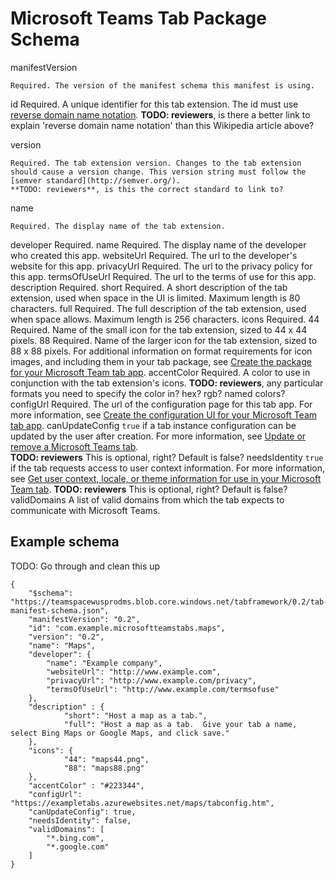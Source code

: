 ﻿# Microsoft Teams Tab Package Schema


manifestVersion
	
	Required. The version of the manifest schema this manifest is using.
	
id
	Required. A unique identifier for this tab extension. The id must use [reverse domain name notation](https://en.wikipedia.org/wiki/Reverse_domain_name_notation).
	**TODO: reviewers**, is there a better link to explain 'reverse domain name notation' than this Wikipedia article above?

version

	Required. The tab extension version. Changes to the tab extension should cause a version change. This version string must follow the [semver standard](http://semver.org/).
	**TODO: reviewers**, is this the correct standard to link to?

name

	Required. The display name of the tab extension.
developer
	Required. 
	name
		Required. The display name of the developer who created this app.
	websiteUrl
		Required. The url to the developer's website for this app.
	privacyUrl
		Required. The url to the privacy policy for this app.
	termsOfUseUrl
		Required. The url to the terms of use for this app.
description
	Required. 
	short
		Required. A short description of the tab extension, used when space in the UI is limited. Maximum length is 80 characters.
	full
		Required. The full description of the tab extension, used when space allows. Maximum length is 256 characters.
icons
	Required. 
	44
		Required. Name of the small icon for the tab extension, sized to 44 x 44 pixels. 
	88
		Required. Name of the larger icon for the tab extension, sized to 88 x 88 pixels.
	For additional information on format requirements for icon images, and including them in your tab package, see [Create the package for your Microsoft Team tab app](../createtabpackage.md).
accentColor
	Required. 
	A color to use in conjunction with the tab extension's icons.
	**TODO: reviewers**, any particular formats you need to specify the color in? hex? rgb? named colors?
configUrl
	Required. 
	The url of the configuration page for this tab app. For more information, see [Create the configuration UI for your Microsoft Team tab app](../createtabconfigui.md).
canUpdateConfig
	```true``` if a tab instance configuration can be updated by the user after creation. For more information, see [Update or remove a Microsoft Teams tab](../updateremovetab.md).	
	**TODO: reviewers** This is optional, right? Default is false?
needsIdentity
	```true``` if the tab requests access to user context information. For more information, see [Get user context, locale, or theme information for use in your Microsoft Team tab](../getusercontext.md). 
	**TODO: reviewers** This is optional, right? Default is false?
validDomains
	A list of valid domains from which the tab expects to communicate with Microsoft Teams.

## Example schema
TODO: Go through and clean this up

```
{
    "$schema": "https://teamspacewusprodms.blob.core.windows.net/tabframework/0.2/tab-manifest-schema.json",
    "manifestVersion": "0.2",
    "id": "com.example.microsoftteamstabs.maps",
    "version": "0.2",
    "name": "Maps",
    "developer": {
        "name": "Example company",   
        "websiteUrl": "http://www.example.com",
        "privacyUrl": "http://www.example.com/privacy",
        "termsOfUseUrl": "http://www.example.com/termsofuse"
    },
    "description" : {
            "short": "Host a map as a tab.",
            "full": "Host a map as a tab.  Give your tab a name, select Bing Maps or Google Maps, and click save."
    },
    "icons": {
            "44": "maps44.png",
            "88": "maps88.png"
    },
    "accentColor" : "#223344",
    "configUrl": "https://exampletabs.azurewebsites.net/maps/tabconfig.htm",
    "canUpdateConfig": true,
    "needsIdentity": false,
    "validDomains": [
        "*.bing.com",
        "*.google.com"
    ]
}
```